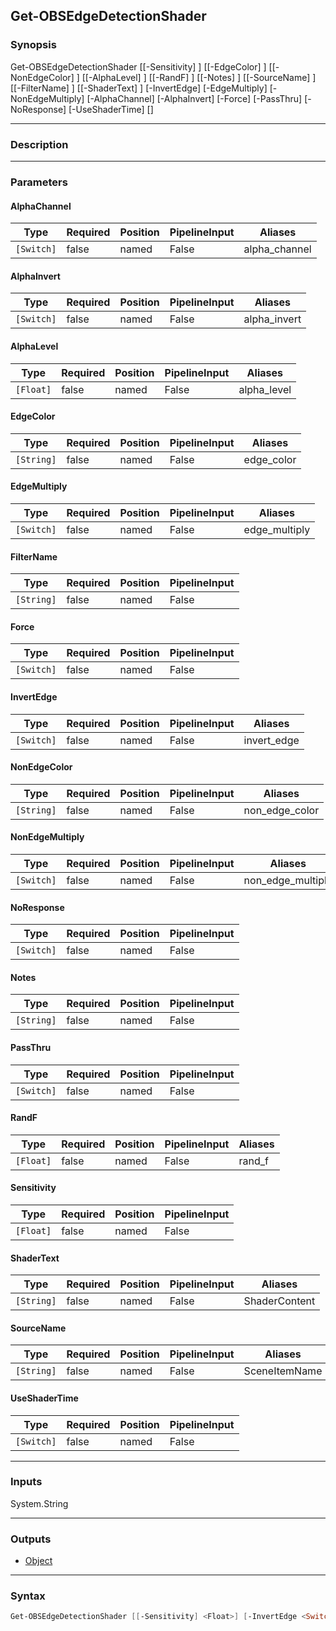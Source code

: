 Get-OBSEdgeDetectionShader
--------------------------

### Synopsis
Get-OBSEdgeDetectionShader [[-Sensitivity] <float>] [[-EdgeColor] <string>] [[-NonEdgeColor] <string>] [[-AlphaLevel] <float>] [[-RandF] <float>] [[-Notes] <string>] [[-SourceName] <string>] [[-FilterName] <string>] [[-ShaderText] <string>] [-InvertEdge] [-EdgeMultiply] [-NonEdgeMultiply] [-AlphaChannel] [-AlphaInvert] [-Force] [-PassThru] [-NoResponse] [-UseShaderTime] [<CommonParameters>]

---

### Description

---

### Parameters
#### **AlphaChannel**

|Type      |Required|Position|PipelineInput|Aliases      |
|----------|--------|--------|-------------|-------------|
|`[Switch]`|false   |named   |False        |alpha_channel|

#### **AlphaInvert**

|Type      |Required|Position|PipelineInput|Aliases     |
|----------|--------|--------|-------------|------------|
|`[Switch]`|false   |named   |False        |alpha_invert|

#### **AlphaLevel**

|Type     |Required|Position|PipelineInput|Aliases    |
|---------|--------|--------|-------------|-----------|
|`[Float]`|false   |named   |False        |alpha_level|

#### **EdgeColor**

|Type      |Required|Position|PipelineInput|Aliases   |
|----------|--------|--------|-------------|----------|
|`[String]`|false   |named   |False        |edge_color|

#### **EdgeMultiply**

|Type      |Required|Position|PipelineInput|Aliases      |
|----------|--------|--------|-------------|-------------|
|`[Switch]`|false   |named   |False        |edge_multiply|

#### **FilterName**

|Type      |Required|Position|PipelineInput|
|----------|--------|--------|-------------|
|`[String]`|false   |named   |False        |

#### **Force**

|Type      |Required|Position|PipelineInput|
|----------|--------|--------|-------------|
|`[Switch]`|false   |named   |False        |

#### **InvertEdge**

|Type      |Required|Position|PipelineInput|Aliases    |
|----------|--------|--------|-------------|-----------|
|`[Switch]`|false   |named   |False        |invert_edge|

#### **NonEdgeColor**

|Type      |Required|Position|PipelineInput|Aliases       |
|----------|--------|--------|-------------|--------------|
|`[String]`|false   |named   |False        |non_edge_color|

#### **NonEdgeMultiply**

|Type      |Required|Position|PipelineInput|Aliases          |
|----------|--------|--------|-------------|-----------------|
|`[Switch]`|false   |named   |False        |non_edge_multiply|

#### **NoResponse**

|Type      |Required|Position|PipelineInput|
|----------|--------|--------|-------------|
|`[Switch]`|false   |named   |False        |

#### **Notes**

|Type      |Required|Position|PipelineInput|
|----------|--------|--------|-------------|
|`[String]`|false   |named   |False        |

#### **PassThru**

|Type      |Required|Position|PipelineInput|
|----------|--------|--------|-------------|
|`[Switch]`|false   |named   |False        |

#### **RandF**

|Type     |Required|Position|PipelineInput|Aliases|
|---------|--------|--------|-------------|-------|
|`[Float]`|false   |named   |False        |rand_f |

#### **Sensitivity**

|Type     |Required|Position|PipelineInput|
|---------|--------|--------|-------------|
|`[Float]`|false   |named   |False        |

#### **ShaderText**

|Type      |Required|Position|PipelineInput|Aliases      |
|----------|--------|--------|-------------|-------------|
|`[String]`|false   |named   |False        |ShaderContent|

#### **SourceName**

|Type      |Required|Position|PipelineInput|Aliases      |
|----------|--------|--------|-------------|-------------|
|`[String]`|false   |named   |False        |SceneItemName|

#### **UseShaderTime**

|Type      |Required|Position|PipelineInput|
|----------|--------|--------|-------------|
|`[Switch]`|false   |named   |False        |

---

### Inputs
System.String

---

### Outputs
* [Object](https://learn.microsoft.com/en-us/dotnet/api/System.Object)

---

### Syntax
```PowerShell
Get-OBSEdgeDetectionShader [[-Sensitivity] <Float>] [-InvertEdge <Switch>] [[-EdgeColor] <String>] [-EdgeMultiply <Switch>] [[-NonEdgeColor] <String>] [-NonEdgeMultiply <Switch>] [-AlphaChannel <Switch>] [[-AlphaLevel] <Float>] [-AlphaInvert <Switch>] [[-RandF] <Float>] [[-Notes] <String>] [[-SourceName] <String>] [[-FilterName] <String>] [[-ShaderText] <String>] [-Force <Switch>] [-PassThru <Switch>] [-NoResponse <Switch>] [-UseShaderTime <Switch>] [<CommonParameters>]
```
